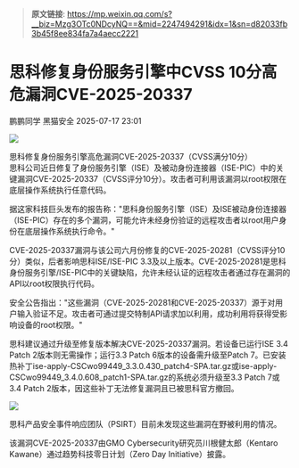 > **原文链接**: https://mp.weixin.qq.com/s?__biz=Mzg3OTc0NDcyNQ==&mid=2247494291&idx=1&sn=d82033fb3b45f8ee834fa7a4aecc2221

#  思科修复身份服务引擎中CVSS 10分高危漏洞CVE-2025-20337  
鹏鹏同学  黑猫安全   2025-07-17 23:01  
  
![](https://mmbiz.qpic.cn/sz_mmbiz_png/8dBEfDPEce9RicgwhiaiaMGaQeDBDN5uaoI8AiaaTaM9gAzfEhUCfVaVibZhGkynicul5CsVx7HhMJoqX3avUtvXYa0w/640?wx_fmt=png&from=appmsg "")  
  
思科修复身份服务引擎高危漏洞CVE-2025-20337（CVSS满分10分）  
思科公司近日修复了身份服务引擎（ISE）及被动身份连接器（ISE-PIC）中的关键漏洞CVE-2025-20337（CVSS评分10分）。攻击者可利用该漏洞以root权限在底层操作系统执行任意代码。  
  
据这家科技巨头发布的报告称："思科身份服务引擎（ISE）及ISE被动身份连接器（ISE-PIC）存在的多个漏洞，可能允许未经身份验证的远程攻击者以root用户身份在底层操作系统执行命令。"  
  
CVE-2025-20337漏洞与该公司六月份修复的CVE-2025-20281（CVSS评分10分）类似，后者影响思科ISE/ISE-PIC 3.3及以上版本。CVE-2025-20281是思科身份服务引擎/ISE-PIC中的关键缺陷，允许未经认证的远程攻击者通过存在漏洞的API以root权限执行代码。  
  
安全公告指出："这些漏洞（CVE-2025-20281和CVE-2025-20337）源于对用户输入验证不足。攻击者可通过提交特制API请求加以利用，成功利用将获得受影响设备的root权限。"  
  
思科建议通过升级至修复版本解决CVE-2025-20337漏洞。若设备已运行ISE 3.4 Patch 2版本则无需操作；运行3.3 Patch 6版本的设备需升级至Patch 7。已安装热补丁ise-apply-CSCwo99449_3.3.0.430_patch4-SPA.tar.gz或ise-apply-CSCwo99449_3.4.0.608_patch1-SPA.tar.gz的系统必须升级至3.3 Patch 7或3.4 Patch 2版本，因这些补丁无法修复漏洞且已被思科官方撤回。  
  
![](https://mmbiz.qpic.cn/sz_mmbiz_png/8dBEfDPEce9RicgwhiaiaMGaQeDBDN5uaoIbdSZX3QNUG71doibG7NqKze3e031246N15Y42AE0RMTHib17MynenDVw/640?wx_fmt=png&from=appmsg "")  
  
思科产品安全事件响应团队（PSIRT）目前未发现这些漏洞在野被利用的情况。  
  
该漏洞CVE-2025-20337由GMO Cybersecurity研究员川根健太郎（Kentaro Kawane）通过趋势科技零日计划（Zero Day Initiative）披露。  
  
  

